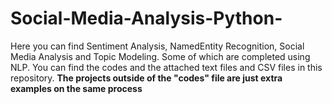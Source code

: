 # Social-Media-Analysis-Python-
Here you can find Sentiment Analysis, NamedEntity Recognition, Social Media Analysis and Topic Modeling. Some of which are completed using NLP. 
You can find the codes and the attached text files and CSV files in this repository.
<b>The projects outside of the "codes" file are just extra examples on the same process</b>
